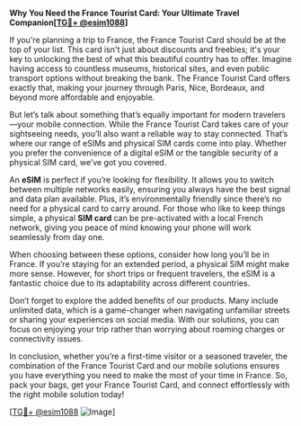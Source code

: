 **Why You Need the France Tourist Card: Your Ultimate Travel Companion[[TG💪+ @esim1088](https://t.me/s/esim1088)]**

If you're planning a trip to France, the France Tourist Card should be at the top of your list. This card isn't just about discounts and freebies; it's your key to unlocking the best of what this beautiful country has to offer. Imagine having access to countless museums, historical sites, and even public transport options without breaking the bank. The France Tourist Card offers exactly that, making your journey through Paris, Nice, Bordeaux, and beyond more affordable and enjoyable.

But let’s talk about something that’s equally important for modern travelers—your mobile connection. While the France Tourist Card takes care of your sightseeing needs, you’ll also want a reliable way to stay connected. That’s where our range of eSIMs and physical SIM cards come into play. Whether you prefer the convenience of a digital eSIM or the tangible security of a physical SIM card, we’ve got you covered. 

An **eSIM** is perfect if you’re looking for flexibility. It allows you to switch between multiple networks easily, ensuring you always have the best signal and data plan available. Plus, it’s environmentally friendly since there’s no need for a physical card to carry around. For those who like to keep things simple, a physical **SIM card** can be pre-activated with a local French network, giving you peace of mind knowing your phone will work seamlessly from day one.

When choosing between these options, consider how long you’ll be in France. If you’re staying for an extended period, a physical SIM might make more sense. However, for short trips or frequent travelers, the eSIM is a fantastic choice due to its adaptability across different countries.

Don’t forget to explore the added benefits of our products. Many include unlimited data, which is a game-changer when navigating unfamiliar streets or sharing your experiences on social media. With our solutions, you can focus on enjoying your trip rather than worrying about roaming charges or connectivity issues.

In conclusion, whether you’re a first-time visitor or a seasoned traveler, the combination of the France Tourist Card and our mobile solutions ensures you have everything you need to make the most of your time in France. So, pack your bags, get your France Tourist Card, and connect effortlessly with the right mobile solution today!

[[TG💪+ @esim1088](https://t.me/s/esim1088) ![Image](https://i.postimg.cc/Y0z9fWf4/image.png)]